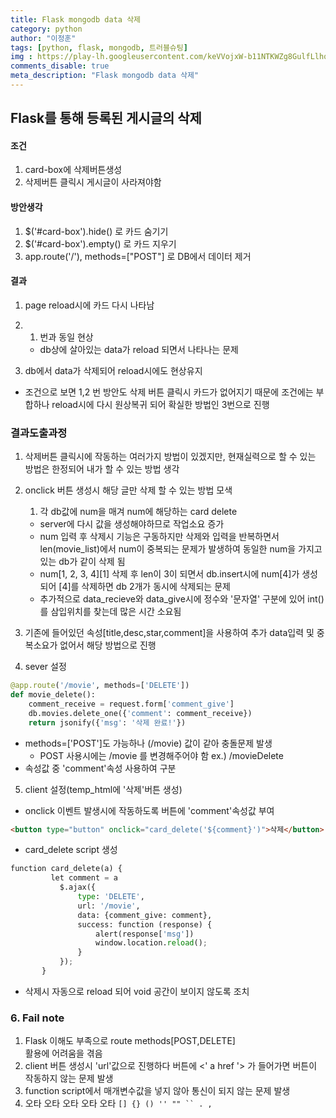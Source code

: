 ```yaml
---
title: Flask mongodb data 삭제
category: python
author: "이정훈"
tags: [python, flask, mongodb, 트러블슈팅]
img : https://play-lh.googleusercontent.com/keVVojxW-b11NTKWZg8GulfLlhqBpATvqGFViblYsI0fxW_8a0sIPgyRlB94Gu1AQMY
comments_disable: true
meta_description: "Flask mongodb data 삭제"
---
```


## Flask를 통해 등록된 게시글의 삭제

#### 조건

1.  card-box에 삭제버튼생성
2.  삭제버튼 클릭시 게시글이 사라져야함

#### 방안생각

1.  $('#card-box').hide() 로 카드 숨기기
2.  $('#card-box').empty() 로 카드 지우기
3.  app.route('/'), methods=["POST"] 로 DB에서 데이터 제거

#### 결과

1.  page reload시에 카드 다시 나타남
2.  1.  번과 동일 현상
    
    -   db상에 살아있는 data가 reload 되면서 나타나는 문제
3.  db에서 data가 삭제되어 reload시에도 현상유지

-   조건으로 보면 1,2 번 방안도 삭제 버튼 클릭시 카드가 없어지기 때문에 조건에는 부합하나 reload시에 다시 원상복귀 되어 확실한 방법인 3번으로 진행

### 결과도출과정

1.  삭제버튼 클릭시에 작동하는 여러가지 방법이 있겠지만, 현재실력으로 할 수 있는 방법은 한정되어 내가 할 수 있는 방법 생각
    
2.  onclick 버튼 생성시 해당 글만 삭제 할 수 있는 방법 모색  
    1) 각 db값에 num을 매겨 num에 해당하는 card delete  
    - server에 다시 값을 생성해야하므로 작업소요 증가  
    - num 입력 후 삭제시 기능은 구동하지만 삭제와 입력을 반복하면서 len(movie_list)에서 num이 중복되는 문제가 발생하여 동일한 num을 가지고 있는 db가 같이 삭제 됨  
    - num[1, 2, 3, 4][1] 삭제 후 len이 3이 되면서 db.insert시에 num[4]가 생성되어 [4]를 삭제하면 db 2개가 동시에 삭제되는 문제  
    - 추가적으로 data_recieve와 data_give시에 정수와 '문자열' 구분에 있어 int()를 삼입위치를 찾는데 많은 시간 소요됨  
    
3.  기존에 들어있던 속성[title,desc,star,comment]을 사용하여 추가 data입력 및 중복소요가 없어서 해당 방법으로 진행
    
4.  sever 설정
    

```python
@app.route('/movie', methods=['DELETE'])
def movie_delete():
    comment_receive = request.form['comment_give']
    db.movies.delete_one({'comment': comment_receive})
    return jsonify({'msg': '삭제 완료!'})
```

-   methods=['POST']도 가능하나 (/movie) 값이 같아 충돌문제 발생  
    - POST 사용시에는 /movie 를 변경해주어야 함 ex.) /movieDelete
-   속성값 중 'comment'속성 사용하여 구분

5.  client 설정(temp_html에 '삭제'버튼 생성)

-   onclick 이벤트 발생시에 작동하도록 버튼에 'comment'속성값 부여

```html
<button type="button" onclick="card_delete('${comment}')">삭제</button>
```

-   card_delete script 생성

```python
function card_delete(a) {
         let comment = a
           $.ajax({
               type: 'DELETE',
               url: '/movie',
               data: {comment_give: comment},
               success: function (response) {
                   alert(response['msg'])
                   window.location.reload();
               }
           });
       }
```

-   삭제시 자동으로 reload 되어 void 공간이 보이지 않도록 조치

### 6. Fail note

1.  Flask 이해도 부족으로 route methods[POST,DELETE]  
    활용에 어려움을 겪음
2.  client 버튼 생성시 'url'값으로 진행하다 버튼에 <' a href '> 가 들어가면 버튼이 작동하지 않는 문제 발생
3.  function script에서 매개변수값을 넣지 않아 통신이 되지 않는 문제 발생
4.  오타 오타 오타 오타 오타 `[] {} () '' "" `` . ,`